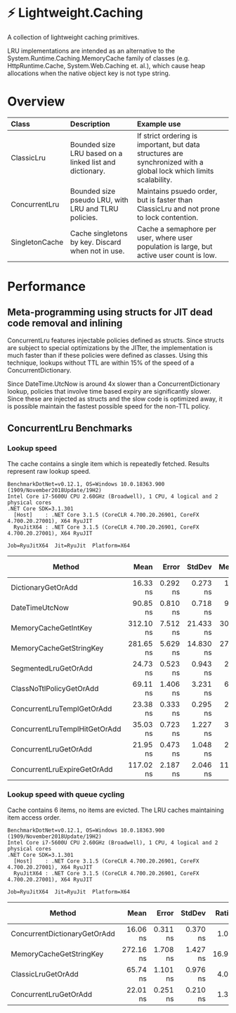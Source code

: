 # ⚡ Lightweight.Caching

A collection of lightweight caching primitives.

LRU implementations are intended as an alternative to the System.Runtime.Caching.MemoryCache family of classes (e.g. HttpRuntime.Cache, System.Web.Caching et. al.), which cause heap allocations when the native object key is not type string.

# Overview

| Class | Description | Example use |
|:-------|:-------------|:-------------|
| ClassicLru      | Bounded size LRU based on a linked list and dictionary. | If strict ordering is important, but data structures are synchronized with a global lock which limits scalability. |
| ConcurrentLru      | Bounded size pseudo LRU, with LRU and TLRU policies. | Maintains psuedo order, but is faster than ClassicLru and not prone to lock contention. |
| SingletonCache      | Cache singletons by key. Discard when not in use. | Cache a semaphore per user, where user population is large, but active user count is low.   |

# Performance

## Meta-programming using structs for JIT dead code removal and inlining

ConcurrentLru features injectable policies defined as structs. Since structs are subject to special optimizations by the JITter, the implementation is much faster than if these policies were defined as classes. Using this technique, lookups without TTL are within 15% of the speed of a ConcurrentDictionary.

Since DateTime.UtcNow is around 4x slower than a ConcurrentDictionary lookup, policies that involve time based expiry are significantly slower. Since these are injected as structs and the slow code is optimized away, it is possible maintain the fastest possible speed for the non-TTL policy.

## ConcurrentLru Benchmarks

### Lookup speed

The cache contains a single item which is repeatedly fetched. Results represent raw lookup speed.

~~~
BenchmarkDotNet=v0.12.1, OS=Windows 10.0.18363.900 (1909/November2018Update/19H2)
Intel Core i7-5600U CPU 2.60GHz (Broadwell), 1 CPU, 4 logical and 2 physical cores
.NET Core SDK=3.1.301
  [Host]    : .NET Core 3.1.5 (CoreCLR 4.700.20.26901, CoreFX 4.700.20.27001), X64 RyuJIT
  RyuJitX64 : .NET Core 3.1.5 (CoreCLR 4.700.20.26901, CoreFX 4.700.20.27001), X64 RyuJIT

Job=RyuJitX64  Jit=RyuJit  Platform=X64
~~~

|                        Method |      Mean |    Error |    StdDev |    Median | Ratio | RatioSD |  Gen 0 | Gen 1 | Gen 2 | Allocated |
|------------------------------ |----------:|---------:|----------:|----------:|------:|--------:|-------:|------:|------:|----------:|
|            DictionaryGetOrAdd |  16.33 ns | 0.292 ns |  0.273 ns |  16.28 ns |  1.00 |    0.00 |      - |     - |     - |         - |
|                DateTimeUtcNow |  90.85 ns | 0.810 ns |  0.718 ns |  90.76 ns |  5.57 |    0.09 |      - |     - |     - |         - |
|          MemoryCacheGetIntKey | 312.10 ns | 7.512 ns | 21.433 ns | 304.44 ns | 18.86 |    1.08 | 0.0153 |     - |     - |      32 B |
|       MemoryCacheGetStringKey | 281.65 ns | 5.629 ns | 14.830 ns | 277.49 ns | 17.59 |    1.06 | 0.0153 |     - |     - |      32 B |
|          SegmentedLruGetOrAdd |  24.73 ns | 0.523 ns |  0.943 ns |  24.47 ns |  1.51 |    0.07 |      - |     - |     - |         - |
|      ClassNoTtlPolicyGetOrAdd |  69.11 ns | 1.406 ns |  3.231 ns |  68.86 ns |  4.24 |    0.22 | 0.0459 |     - |     - |      96 B |
|    ConcurrentLruTemplGetOrAdd |  23.38 ns | 0.333 ns |  0.295 ns |  23.42 ns |  1.43 |    0.03 |      - |     - |     - |         - |
| ConcurrentLruTemplHitGetOrAdd |  35.03 ns | 0.723 ns |  1.227 ns |  35.18 ns |  2.20 |    0.08 |      - |     - |     - |         - |
|         ConcurrentLruGetOrAdd |  21.95 ns | 0.473 ns |  1.048 ns |  21.73 ns |  1.35 |    0.05 |      - |     - |     - |         - |
|   ConcurrentLruExpireGetOrAdd | 117.02 ns | 2.187 ns |  2.046 ns | 116.68 ns |  7.17 |    0.16 |      - |     - |     - |         - |

### Lookup speed with queue cycling

Cache contains 6 items, no items are evicted. The LRU caches maintaining item access order.

~~~
BenchmarkDotNet=v0.12.1, OS=Windows 10.0.18363.900 (1909/November2018Update/19H2)
Intel Core i7-5600U CPU 2.60GHz (Broadwell), 1 CPU, 4 logical and 2 physical cores
.NET Core SDK=3.1.301
  [Host]    : .NET Core 3.1.5 (CoreCLR 4.700.20.26901, CoreFX 4.700.20.27001), X64 RyuJIT
  RyuJitX64 : .NET Core 3.1.5 (CoreCLR 4.700.20.26901, CoreFX 4.700.20.27001), X64 RyuJIT

Job=RyuJitX64  Jit=RyuJit  Platform=X64
~~~

|                       Method |      Mean |    Error |   StdDev | Ratio | RatioSD |  Gen 0 | Gen 1 | Gen 2 | Allocated |
|----------------------------- |----------:|---------:|---------:|------:|--------:|-------:|------:|------:|----------:|
| ConcurrentDictionaryGetOrAdd |  16.06 ns | 0.311 ns | 0.370 ns |  1.00 |    0.00 |      - |     - |     - |         - |
|      MemoryCacheGetStringKey | 272.16 ns | 1.708 ns | 1.427 ns | 16.93 |    0.44 | 0.0153 |     - |     - |      32 B |
|           ClassicLruGetOrAdd |  65.74 ns | 1.101 ns | 0.976 ns |  4.08 |    0.13 |      - |     - |     - |         - |
|        ConcurrentLruGetOrAdd |  22.01 ns | 0.251 ns | 0.210 ns |  1.37 |    0.04 |      - |     - |     - |         - |